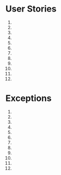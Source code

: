 # User Stories
1. 
2. 
3. 
4. 
5. 
6. 
7. 
8. 
9. 
10. 
11. 
12. 

# Exceptions
1. 
2. 
3. 
4. 
5. 
6. 
7. 
8. 
9. 
10. 
11. 
12. 
